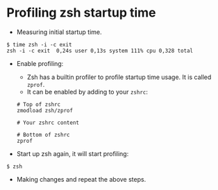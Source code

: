 # Profiling zsh startup time

- Measuring initial startup time.

```shell
$ time zsh -i -c exit
zsh -i -c exit  0,24s user 0,13s system 111% cpu 0,328 total
```

- Enable profiling:

  - Zsh has a builtin profiler to profile startup time usage. It is called `zprof`.
  - It can be enabled by adding to your `zshrc`:

  ```shell
  # Top of zshrc
  zmodload zsh/zprof

  # Your zshrc content

  # Bottom of zshrc
  zprof
  ```

- Start up zsh again, it will start profiling:

```shell
$ zsh
```

- Making changes and repeat the above steps.
